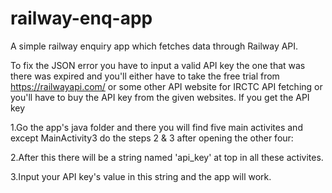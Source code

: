 # railway-enq-app
A simple railway enquiry app which fetches data through Railway API.

To fix the JSON error you have to input a valid API key the one that was there was expired and you'll either have to take the free trial from https://railwayapi.com/ or some other API website for IRCTC API fetching or you'll have to buy the API key from the given websites. If you get the API key

1.Go the app's java folder and there you will find five main activites and except MainActivity3 do the steps 2 & 3 after opening the other four:

2.After this there will be a string named 'api_key' at top in all these activites.

3.Input your API key's value in this string and the app will work.
